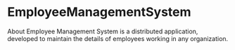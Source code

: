 # EmployeeManagementSystem
About Employee Management System is a distributed application, developed to maintain the details of employees working in any organization.
